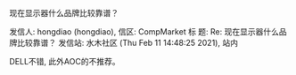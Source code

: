 现在显示器什么品牌比较靠谱？



发信人: hongdiao (hongdiao), 信区: CompMarket
标 题: Re: 现在显示器什么品牌比较靠谱？
发信站: 水木社区 (Thu Feb 11 14:48:25 2021), 站内

DELL不错, 此外AOC的不推荐。

